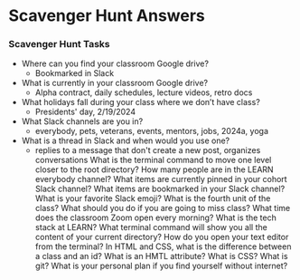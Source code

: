 # Scavenger Hunt Answers

### Scavenger Hunt Tasks

- Where can you find your classroom Google drive?
  - Bookmarked in Slack
- What is currently in your classroom Google drive?
  - Alpha contract, daily schedules, lecture videos, retro docs
- What holidays fall during your class where we don’t have class?
  - Presidents' day, 2/19/2024
- What Slack channels are you in?
  - everybody, pets, veterans, events, mentors, jobs, 2024a, yoga
- What is a thread in Slack and when would you use one?
  - replies to a message that don't create a new post, organizes conversations
    What is the terminal command to move one level closer to the root directory?
    How many people are in the LEARN everybody channel?
    What items are currently pinned in your cohort Slack channel?
    What items are bookmarked in your Slack channel?
    What is your favorite Slack emoji?
    What is the fourth unit of the class?
    What should you do if you are going to miss class?
    What time does the classroom Zoom open every morning?
    What is the tech stack at LEARN?
    What terminal command will show you all the content of your current directory?
    How do you open your text editor from the terminal?
    In HTML and CSS, what is the difference between a class and an id?
    What is an HMTL attribute?
    What is CSS?
    What is git?
    What is your personal plan if you find yourself without internet?
